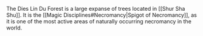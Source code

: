 The Dies Lin Du Forest is a large expanse of trees located in [[Shur Sha Shu]]. It is the [[Magic Disciplines#Necromancy|Spigot of Necromancy]], as it is one of the most active areas of naturally occurring necromancy in the world.